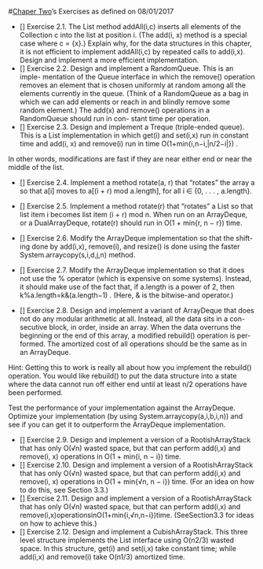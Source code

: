 #[Chaper Two](http://opendatastructures.org/ods-cpp/2_7_Discussion_Exercises.html)’s Exercises as defined on 08/01/2017

- [] Exercise 2.1. The List method addAll(i,c) inserts all elements of the Collection c into the list at position i. (The add(i, x) method is a special case where c = {x}.) Explain why, for the data structures in this chapter, it is not efficient to implement addAll(i,c) by repeated calls to add(i,x). Design and implement a more efficient implementation.
- [] Exercise 2.2. Design and implement a RandomQueue. This is an imple- mentation of the Queue interface in which the remove() operation removes an element that is chosen uniformly at random among all the elements currently in the queue. (Think of a RandomQueue as a bag in which we can add elements or reach in and blindly remove some random element.) The add(x) and remove() operations in a RandomQueue should run in con- stant time per operation.
- [] Exercise 2.3. Design and implement a Treque (triple-ended queue). This is a List implementation in which get(i) and set(i,x) run in constant time and add(i, x) and remove(i) run in time O(1+min{i,n−i,|n/2−i|}) .




In other words, modifications are fast if they are near either end or near the middle of the list.
- [] Exercise 2.4. Implement a method rotate(a, r) that “rotates” the array a so that a[i] moves to a[(i + r) mod a.length], for all i ∈ {0, . . . , a.length}.
- [] Exercise 2.5. Implement a method rotate(r) that “rotates” a List so that list item i becomes list item (i + r) mod n. When run on an ArrayDeque, or a DualArrayDeque, rotate(r) should run in O(1 + min{r, n − r}) time.

- [] Exercise 2.6. Modify the ArrayDeque implementation so that the shift- ing done by add(i,x), remove(i), and resize() is done using the faster System.arraycopy(s,i,d,j,n) method.
- [] Exercise 2.7. Modify the ArrayDeque implementation so that it does not use the % operator (which is expensive on some systems). Instead, it should make use of the fact that, if a.length is a power of 2, then
k%a.length=k&(a.length−1) . (Here, & is the bitwise-and operator.)
- [] Exercise 2.8. Design and implement a variant of ArrayDeque that does not do any modular arithmetic at all. Instead, all the data sits in a con- secutive block, in order, inside an array. When the data overruns the beginning or the end of this array, a modified rebuild() operation is per- formed. The amortized cost of all operations should be the same as in an ArrayDeque.



Hint: Getting this to work is really all about how you implement the rebuild() operation. You would like rebuild() to put the data structure into a state where the data cannot run off either end until at least n/2 operations have been performed.



Test the performance of your implementation against the ArrayDeque. Optimize your implementation (by using System.arraycopy(a,i,b,i,n)) and see if you can get it to outperform the ArrayDeque implementation.
- [] Exercise 2.9. Design and implement a version of a RootishArrayStack that has only O(√n) wasted space, but that can perform add(i,x) and remove(i, x) operations in O(1 + min{i, n − i}) time.
- [] Exercise 2.10. Design and implement a version of a RootishArrayStack that has only O(√n) wasted space, but that can perform add(i,x) and remove(i, x) operations in O(1 + min{√n, n − i}) time. (For an idea on how to do this, see Section 3.3.)
- [] Exercise 2.11. Design and implement a version of a RootishArrayStack that has only O(√n) wasted space, but that can perform add(i,x) and remove(i,x)operationsinO(1+min{i,√n,n−i})time. (SeeSection3.3 for ideas on how to achieve this.)
- [] Exercise 2.12. Design and implement a CubishArrayStack. This three level structure implements the List interface using O(n2/3) wasted space. In this structure, get(i) and set(i,x) take constant time; while add(i,x) and remove(i) take O(n1/3) amortized time.
